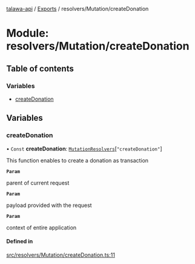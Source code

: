 [talawa-api](../README.md) / [Exports](../modules.md) / resolvers/Mutation/createDonation

# Module: resolvers/Mutation/createDonation

## Table of contents

### Variables

- [createDonation](resolvers_Mutation_createDonation.md#createdonation)

## Variables

### createDonation

• `Const` **createDonation**: [`MutationResolvers`](types_generatedGraphQLTypes.md#mutationresolvers)[``"createDonation"``]

This function enables to create a donation as transaction

**`Param`**

parent of current request

**`Param`**

payload provided with the request

**`Param`**

context of entire application

#### Defined in

[src/resolvers/Mutation/createDonation.ts:11](https://github.com/PalisadoesFoundation/talawa-api/blob/a731ade/src/resolvers/Mutation/createDonation.ts#L11)
